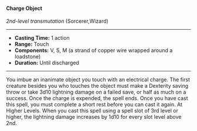 #### Charge Object
*2nd-level transmutation* (Sorcerer,Wizard)
___
- **Casting Time:** 1 action
- **Range:** Touch
- **Components:** V, S, M (a strand of copper wire wrapped around a loadstone)
- **Duration:** Until discharged
---
You imbue an inanimate object you touch with an
electrical charge. The first creature besides you who
touches the object must make a Dexterity saving
throw or take 3d10 lightning damage on a failed
save, or half as much on a success. Once the charge
is expended, the spell ends. Once you have cast this
spell, you must complete a short rest before you can
cast it again.
At Higher Levels.  When you cast this spell using
a spell slot of 3rd level or higher, the lightning
damage increases by 1d10 for every slot level above
2nd.

